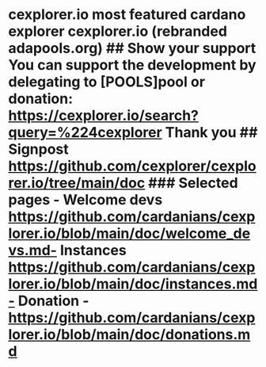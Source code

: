 # cexplorer.io most featured cardano explorer cexplorer.io (rebranded adapools.org) ## Show your support                                       You can support the development by delegating to [POOLS]pool or donation: https://cexplorer.io/search?query=%224cexplorer Thank you ## Signpost https://github.com/cexplorer/cexplorer.io/tree/main/doc ### Selected    pages - Welcome devs https://github.com/cardanians/cexplorer.io/blob/main/doc/welcome_devs.md- Instances https://github.com/cardanians/cexplorer.io/blob/main/doc/instances.md- Donation -https://github.com/cardanians/cexplorer.io/blob/main/doc/donations.md 
